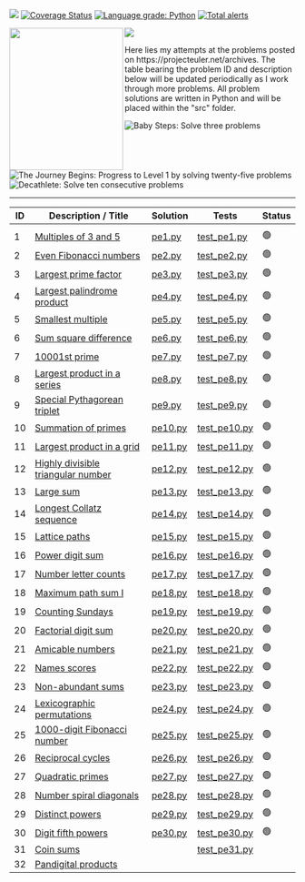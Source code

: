 ![](https://travis-ci.com/VictorCannestro/Project_Euler.svg?branch=master)
[![Coverage Status](https://coveralls.io/repos/github/VictorCannestro/Project_Euler/badge.png?branch=master)](https://coveralls.io/github/VictorCannestro/Project_Euler?branch=master)
<a href="https://lgtm.com/projects/g/VictorCannestro/Project_Euler/context:python"><img alt="Language grade: Python" src="https://img.shields.io/lgtm/grade/python/g/VictorCannestro/Project_Euler.svg?logo=lgtm&logoWidth=18"/></a>
<a href="https://lgtm.com/projects/g/VictorCannestro/Project_Euler/alerts/"><img alt="Total alerts" src="https://img.shields.io/lgtm/alerts/g/VictorCannestro/Project_Euler.svg?logo=lgtm&logoWidth=18"/></a>

<img align="left" width="200" height="250" src="https://upload.wikimedia.org/wikipedia/commons/thumb/c/c2/Leonhard_Euler_-_edit1.jpg/640px-Leonhard_Euler_-_edit1.jpg">
<img align="center"  src="https://user-images.githubusercontent.com/7690993/152918004-8d21e97c-e4d6-4e7a-9fa9-fd104757af82.png">

<p>
  Here lies my attempts at the problems posted on https://projecteuler.net/archives. The table bearing the problem ID and description below will be updated periodically as I work through more problems. All problem solutions are written in Python and will be placed within the "src" folder.
</p>

![Baby Steps: Solve three problems](https://projecteuler.net/images/awards/award_01.png) ![The Journey Begins: Progress to Level 1 by solving twenty-five problems](https://projecteuler.net/images/awards/award_02.png) ![Decathlete: Solve ten consecutive problems](https://projecteuler.net/images/awards/award_03.png) 

***

|**ID**              | Description / Title                                                                                                         | Solution  | Tests     | Status |
| ------------------ | --------------------------------------------------------------------------------------------------------------------------- | --------- | --------- | ---------- | 
|                    |                                                                                                                             |           |           |            |
| 1                  | [Multiples of 3 and 5](https://projecteuler.net/problem=1 "Published on Friday, 5th October 2001, 06:00 pm")                | [pe1.py](/src/pe1.py) | [test_pe1.py](/tests/test_pe1.py) |🟢| 
| 2                  | [Even Fibonacci numbers](https://projecteuler.net/problem=2 "Published on Friday, 19th October 2001, 06:00 pm")             | [pe2.py](/src/pe2.py)| [test_pe2.py](/tests/test_pe2.py) |🟢| 
| 3                  | [Largest prime factor](https://projecteuler.net/problem=3 "Published on Friday, 2nd November 2001, 06:00 pm")               | [pe3.py](/src/pe3.py)| [test_pe3.py](/tests/test_pe3.py) |🟢|  
| 4                  | [Largest palindrome product](https://projecteuler.net/problem=4 "Published on Friday, 16th November 2001, 06:00 pm")        | [pe4.py](/src/pe4.py)| [test_pe4.py](/tests/test_pe4.py) |🟢| 
| 5                  | [Smallest multiple](https://projecteuler.net/problem=5 "Published on Friday, 30th November 2001, 06:00 pm")                 | [pe5.py](/src/pe5.py)| [test_pe5.py](/tests/test_pe5.py) |🟢| 
| 6                  | [Sum square difference](https://projecteuler.net/problem=6 "Published on Friday, 14th December 2001, 06:00 pm")             | [pe6.py](/src/pe6.py)| [test_pe6.py](/tests/test_pe6.py) |🟢| 
| 7                  | [10001st prime](https://projecteuler.net/problem=7 "Published on Friday, 28th December 2001, 06:00 pm")                     | [pe7.py](/src/pe7.py)| [test_pe7.py](/tests/test_pe7.py) |🟢| 
| 8                  | [Largest product in a series](https://projecteuler.net/problem=8 "Published on Friday, 11th January 2002, 06:00 pm")        | [pe8.py](/src/pe8.py)| [test_pe8.py](/tests/test_pe8.py) |🟢|  
| 9                  | [Special Pythagorean triplet](https://projecteuler.net/problem=9 "Published on Friday, 25th January 2002, 06:00 pm")        | [pe9.py](/src/pe9.py)| [test_pe9.py](/tests/test_pe9.py) |🟢|  
| 10                 | [Summation of primes](https://projecteuler.net/problem=10 "Published on Friday, 8th February 2002, 06:00 pm")               | [pe10.py](/src/pe10.py)| [test_pe10.py](/tests/test_pe10.py) |🟢| 
| 11                 | [Largest product in a grid](https://projecteuler.net/problem=11 "Published on Friday, 22nd February 2002, 06:00 pm")        | [pe11.py](/src/pe11.py)| [test_pe11.py](/tests/test_pe11.py) |🟢| 
| 12                 | [Highly divisible triangular number](https://projecteuler.net/problem=12 "Published on Friday, 8th March 2002, 06:00 pm")   | [pe12.py](/src/pe12.py)| [test_pe12.py](/tests/test_pe12.py) |🟢|  
| 13                 | [Large sum](https://projecteuler.net/problem=13 "Published on Friday, 22nd March 2002, 06:00 pm")                           | [pe13.py](/src/pe13.py)| [test_pe13.py](/tests/test_pe13.py) |🟢| 
| 14                 | [Longest Collatz sequence](https://projecteuler.net/problem=14 "Published on Friday, 5th April 2002, 06:00 pm")             | [pe14.py](/src/pe14.py)| [test_pe14.py](/tests/test_pe14.py) |🟢| 
| 15                 | [Lattice paths](https://projecteuler.net/problem=15 "Published on Friday, 19th April 2002, 06:00 pm")                       | [pe15.py](/src/pe15.py)| [test_pe15.py](/tests/test_pe15.py) |🟢| 
| 16                 | [Power digit sum](https://projecteuler.net/problem=16 "Published on Friday, 3rd May 2002, 06:00 pm")                        | [pe16.py](/src/pe16.py)| [test_pe16.py](/tests/test_pe16.py) |🟢| | 
| 17                 | [Number letter counts](https://projecteuler.net/problem=17 "Published on Friday, 17th May 2002, 06:00 pm")                  | [pe17.py](/src/pe17.py)| [test_pe17.py](/tests/test_pe17.py) |🟢|  
| 18                 | [Maximum path sum I](https://projecteuler.net/problem=18 "Published on Friday, 31st May 2002, 06:00 pm")                    | [pe18.py](/src/pe18.py)| [test_pe18.py](/tests/test_pe18.py) |🟢|
| 19                 | [Counting Sundays](https://projecteuler.net/problem=19 "Published on Friday, 14th June 2002, 06:00 pm")                     | [pe19.py](/src/pe19.py)| [test_pe19.py](/tests/test_pe19.py) |🟢|  
| 20                 | [Factorial digit sum](https://projecteuler.net/problem=20 "Published on Friday, 21st June 2002, 06:00 pm")                  | [pe20.py](/src/pe20.py)| [test_pe20.py](/tests/test_pe20.py) |🟢|  
| 21                 | [Amicable numbers](https://projecteuler.net/problem=21 "Published on Friday, 5th July 2002, 06:00 pm")                      | [pe21.py](/src/pe21.py)| [test_pe21.py](/tests/test_pe21.py) |🟢|  
| 22                 | [Names scores](https://projecteuler.net/problem=22 "Published on Friday, 19th July 2002, 06:00 pm")                         | [pe22.py](/src/pe22.py)| [test_pe22.py](/tests/test_pe22.py) |🟢|  
| 23                 | [Non-abundant sums](https://projecteuler.net/problem=23 "Published on Friday, 2nd August 2002, 06:00 pm")                   | [pe23.py](/src/pe23.py)| [test_pe23.py](/tests/test_pe23.py) |🟢| 
| 24                 | [Lexicographic permutations](https://projecteuler.net/problem=24 "Published on Friday, 16th August 2002, 06:00 pm")         |  [pe24.py](/src/pe24.py)| [test_pe24.py](/tests/test_pe24.py) |🟢|  
| 25                 | [1000-digit Fibonacci number](https://projecteuler.net/problem=25 "Published on Friday, 30th August 2002, 06:00 pm")        |  [pe25.py](/src/pe25.py)| [test_pe25.py](/tests/test_pe25.py) |🟢|  
| 26                 | [Reciprocal cycles](https://projecteuler.net/problem=26 "Published on Friday, 13th September 2002, 06:00 pm")               | [pe26.py](/src/pe26.py)| [test_pe26.py](/tests/test_pe26.py) |🟢| 
| 27                 | [Quadratic primes](https://projecteuler.net/problem=27 "Published on Friday, 27th September 2002, 06:00 pm")                | [pe27.py](/src/pe27.py)| [test_pe27.py](/tests/test_pe27.py) |🟢|  
| 28                 | [Number spiral diagonals](https://projecteuler.net/problem=28 "Published on Friday, 11th October 2002, 06:00 pm")           | [pe28.py](/src/pe28.py)| [test_pe28.py](/tests/test_pe28.py) |🟢|  
| 29                 | [Distinct powers](https://projecteuler.net/problem=29 "Published on Friday, 25th October 2002, 06:00 pm")                   | [pe29.py](/src/pe29.py)| [test_pe29.py](/tests/test_pe29.py) |🟢|
| 30                 | [Digit fifth powers](https://projecteuler.net/problem=30 "Published on Friday, 8th November 2002, 06:00 pm")                | [pe30.py](/src/pe30.py)| [test_pe30.py](/tests/test_pe30.py) |🟢|
| 31                 | [Coin sums](https://projecteuler.net/problem=31 "Published on Friday, 22nd November 2002, 06:00 pm")                        | [](/src/pe31.py)| [test_pe31.py](/tests/test_pe31.py) |
| 32                 | [Pandigital products](https://projecteuler.net/problem=32 "Published on Friday, 6th December 2002, 06:00 pm")               | [](https://github.com/VictorCannestro/Project_Euler/blob/master/src/pe32.py)|    |

<!--   
| 33                 | [Digit cancelling fractions](https://projecteuler.net/problem=33 "Published on Friday, 20th December 2002, 06:00 pm")       | [](https://github.com/VictorCannestro/Project_Euler/blob/master/src/pe33.py)|    |
| 34                 | [Digit factorials](https://projecteuler.net/problem=34 "Published on Friday, 3rd January 2003, 06:00 pm")                   | [](https://github.com/VictorCannestro/Project_Euler/blob/master/src/pe34.py)|    |
| 35                 | [Circular primes](https://projecteuler.net/problem=35 "Published on Friday, 17th January 2003, 06:00 pm")                   | [](https://github.com/VictorCannestro/Project_Euler/blob/master/src/pe35.py)|    |
| 36                 | [Double-base palindromes](https://projecteuler.net/problem=36 "Published on Friday, 31st January 2003, 06:00 pm")           | [](https://github.com/VictorCannestro/Project_Euler/blob/master/src/pe36.py)|    |
| 37                 | [Truncatable primes](https://projecteuler.net/problem=37 "Published on Friday, 14th February 2003, 06:00 pm")               | [](https://github.com/VictorCannestro/Project_Euler/blob/master/src/pe37.py)|    |
| 38                 | [Pandigital multiples](https://projecteuler.net/problem=38 "Published on Friday, 28th February 2003, 06:00 pm")             | [](https://github.com/VictorCannestro/Project_Euler/blob/master/src/pe38.py)|    |
| 39                 | [Integer right triangles](https://projecteuler.net/problem=39 "Published on Friday, 14th March 2003, 06:00 pm")             | [](https://github.com/VictorCannestro/Project_Euler/blob/master/src/pe39.py)|    |
| 40                 | [Champernowne's constant](https://projecteuler.net/problem=40 "Published on Friday, 28th March 2003, 06:00 pm")             | [](https://github.com/VictorCannestro/Project_Euler/blob/master/src/pe40.py)|    |

        
| 41                 | [Pandigital prime](https://projecteuler.net/problem=41 "Published on Friday, 11th April 2003, 06:00 pm")                    |
| 42                 | [Coded triangle numbers](https://projecteuler.net/problem=42 "Published on Friday, 25th April 2003, 06:00 pm")              |
| 43                 | [Sub-string divisibility](https://projecteuler.net/problem=43 "Published on Friday, 9th May 2003, 06:00 pm")                |
| 44                 | [Pentagon numbers](https://projecteuler.net/problem=44 "Published on Friday, 23rd May 2003, 06:00 pm")                      |
| 45                 | [Triangular, pentagonal, and hexagonal](https://projecteuler.net/problem=45 "Published on Friday, 6th June 2003, 06:00 pm") |
| 46                 | [Goldbach's other conjecture](https://projecteuler.net/problem=46 "Published on Friday, 20th June 2003, 06:00 pm")          |
| 47                 | [Distinct primes factors](https://projecteuler.net/problem=47 "Published on Friday, 4th July 2003, 06:00 pm")               |
| 48                 | [Self powers](https://projecteuler.net/problem=48 "Published on Friday, 18th July 2003, 06:00 pm")                          |
| 49                 | [Prime permutations](https://projecteuler.net/problem=49 "Published on Friday, 1st August 2003, 06:00 pm")                  |
| 50                 | [Consecutive prime sum](https://projecteuler.net/problem=50 "Published on Friday, 15th August 2003, 06:00 pm")              |
| 51  | [Prime digit replacements](https://projecteuler.net/problem=51 "Published on Friday, 29th August 2003, 06:00 pm")                |
| 52  | [Permuted multiples](https://projecteuler.net/problem=52 "Published on Friday, 12th September 2003, 06:00 pm")                   |
| 53  | [Combinatoric selections](https://projecteuler.net/problem=53 "Published on Friday, 26th September 2003, 06:00 pm")              |
| 54  | [Poker hands](https://projecteuler.net/problem=54 "Published on Friday, 10th October 2003, 06:00 pm")                            |
| 55  | [Lychrel numbers](https://projecteuler.net/problem=55 "Published on Friday, 24th October 2003, 06:00 pm")                        |
| 56  | [Powerful digit sum](https://projecteuler.net/problem=56 "Published on Friday, 7th November 2003, 06:00 pm")                     | 
| 57  | [Square root convergents](https://projecteuler.net/problem=57 "Published on Friday, 21st November 2003, 06:00 pm")               |  
| 58  | [Spiral primes](https://projecteuler.net/problem=58 "Published on Friday, 5th December 2003, 06:00 pm")                          |  
| 59  | [XOR decryption](https://projecteuler.net/problem=59 "Published on Friday, 19th December 2003, 06:00 pm")                        |  
| 60  | [Prime pair sets](https://projecteuler.net/problem=60 "Published on Friday, 2nd January 2004, 06:00 pm")                         |  
| 61  | [Cyclical figurate numbers](https://projecteuler.net/problem=61 "Published on Friday, 16th January 2004, 06:00 pm")              |  
| 62  | [Cubic permutations](https://projecteuler.net/problem=62 "Published on Friday, 30th January 2004, 06:00 pm")                     |  
| 63  | [Powerful digit counts](https://projecteuler.net/problem=63 "Published on Friday, 13th February 2004, 06:00 pm")                 |  
| 64  | [Odd period square roots](https://projecteuler.net/problem=64 "Published on Friday, 27th February 2004, 06:00 pm")               |  
| 65  | [Convergents of e](https://projecteuler.net/problem=65 "Published on Friday, 12th March 2004, 06:00 pm")                         |  
| 66  | [Diophantine equation](https://projecteuler.net/problem=66 "Published on Friday, 26th March 2004, 06:00 pm")                     |  
| 67  | [Maximum path sum II](https://projecteuler.net/problem=67 "Published on Friday, 9th April 2004, 06:00 pm")                       |  
| 68  | [Magic 5-gon ring](https://projecteuler.net/problem=68 "Published on Friday, 23rd April 2004, 06:00 pm")                         |  
| 69  | [Totient maximum](https://projecteuler.net/problem=69 "Published on Friday, 7th May 2004, 06:00 pm")                             |  
| 70  | [Totient permutation](https://projecteuler.net/problem=70 "Published on Friday, 21st May 2004, 06:00 pm")                        |  
| 71  | [Ordered fractions](https://projecteuler.net/problem=71 "Published on Friday, 4th June 2004, 06:00 pm")                          |  
| 72  | [Counting fractions](https://projecteuler.net/problem=72 "Published on Friday, 18th June 2004, 06:00 pm")                        |  
| 73  | [Counting fractions in a range](https://projecteuler.net/problem=73 "Published on Friday, 2nd July 2004, 06:00 pm")              |  
| 74  | [Digit factorial chains](https://projecteuler.net/problem=74 "Published on Friday, 16th July 2004, 06:00 pm")                    |  
| 75  | [Singular integer right triangles](https://projecteuler.net/problem=75 "Published on Friday, 30th July 2004, 06:00 pm")          |  
| 76  | [Counting summations](https://projecteuler.net/problem=76 "Published on Friday, 13th August 2004, 06:00 pm")                     |  
| 77  | [Prime summations](https://projecteuler.net/problem=77 "Published on Friday, 27th August 2004, 06:00 pm")                        |  
| 78  | [Coin partitions](https://projecteuler.net/problem=78 "Published on Friday, 10th September 2004, 06:00 pm")                      |  
| 79  | [Passcode derivation](https://projecteuler.net/problem=79 "Published on Friday, 17th September 2004, 06:00 pm")                  |  
| 80  | [Square root digital expansion](https://projecteuler.net/problem=80 "Published on Friday, 8th October 2004, 06:00 pm")           |  
| 81  | [Path sum: two ways](https://projecteuler.net/problem=81 "Published on Friday, 22nd October 2004, 06:00 pm")                     |  
| 82  | [Path sum: three ways](https://projecteuler.net/problem=82 "Published on Friday, 5th November 2004, 06:00 pm")                   |  
| 83  | [Path sum: four ways](https://projecteuler.net/problem=83 "Published on Friday, 19th November 2004, 06:00 pm")                   |  
| 84  | [Monopoly odds](https://projecteuler.net/problem=84 "Published on Friday, 3rd December 2004, 06:00 pm")                          |  
| 85  | [Counting rectangles](https://projecteuler.net/problem=85 "Published on Friday, 17th December 2004, 06:00 pm")                   |  
| 86  | [Cuboid route](https://projecteuler.net/problem=86 "Published on Friday, 7th January 2005, 06:00 pm")                            |  
| 87  | [Prime power triples](https://projecteuler.net/problem=87 "Published on Friday, 21st January 2005, 06:00 pm")                    |  
| 88  | [Product-sum numbers](https://projecteuler.net/problem=88 "Published on Friday, 4th February 2005, 06:00 pm")                    |  
| 89  | [Roman numerals](https://projecteuler.net/problem=89 "Published on Friday, 18th February 2005, 06:00 pm")                        |  
| 90  | [Cube digit pairs](https://projecteuler.net/problem=90 "Published on Friday, 4th March 2005, 06:00 pm")                          |  
| 91  | [Right triangles with integer coordinates](https://projecteuler.net/problem=91 "Published on Friday, 18th March 2005, 06:00 pm") |  
| 92  | [Square digit chains](https://projecteuler.net/problem=92 "Published on Friday, 1st April 2005, 06:00 pm")                       |  
| 93  | [Arithmetic expressions](https://projecteuler.net/problem=93 "Published on Friday, 15th April 2005, 06:00 pm")                   |  
| 94  | [Almost equilateral triangles](https://projecteuler.net/problem=94 "Published on Friday, 29th April 2005, 06:00 pm")             |  
| 95  | [Amicable chains](https://projecteuler.net/problem=95 "Published on Friday, 13th May 2005, 06:00 pm")                            |  
| 96  | [Su Doku](https://projecteuler.net/problem=96 "Published on Friday, 27th May 2005, 06:00 pm")                                    |  
| 97  | [Large non-Mersenne prime](https://projecteuler.net/problem=97 "Published on Friday, 10th June 2005, 06:00 pm")                  |  
| 98  | [Anagramic squares](https://projecteuler.net/problem=98 "Published on Friday, 17th June 2005, 06:00 pm")                         |  
| 99  | [Largest exponential](https://projecteuler.net/problem=99 "Published on Friday, 1st July 2005, 06:00 pm")                        |  
| 100 | [Arranged probability](https://projecteuler.net/problem=100 "Published on Friday, 15th July 2005, 06:00 pm")                     |  
-->


  

